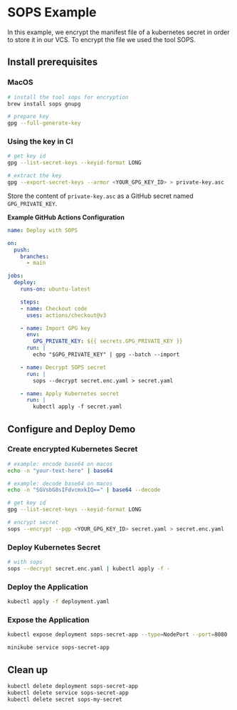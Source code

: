 # SOPS Example

In this example, we encrypt the manifest file of a kubernetes secret in order to store it in our VCS.
To encrypt the file we used the tool SOPS.

## Install prerequisites

### MacOS

```bash
# install the tool sops for encryption
brew install sops gnupg

# prepare key
gpg --full-generate-key
```

### Using the key in CI

```bash
# get key id
gpg --list-secret-keys --keyid-format LONG

# extract the key
gpg --export-secret-keys --armor <YOUR_GPG_KEY_ID> > private-key.asc
```

Store the content of `private-key.asc` as a GitHub secret named `GPG_PRIVATE_KEY`. 

**Example GitHub Actions Configuration**
```yaml
name: Deploy with SOPS

on:
  push:
    branches:
      - main

jobs:
  deploy:
    runs-on: ubuntu-latest

    steps:
    - name: Checkout code
      uses: actions/checkout@v3

    - name: Import GPG key
      env:
        GPG_PRIVATE_KEY: ${{ secrets.GPG_PRIVATE_KEY }}
      run: |
        echo "$GPG_PRIVATE_KEY" | gpg --batch --import

    - name: Decrypt SOPS secret
      run: |
        sops --decrypt secret.enc.yaml > secret.yaml

    - name: Apply Kubernetes secret
      run: |
        kubectl apply -f secret.yaml
```

## Configure and Deploy Demo

### Create encrypted Kubernetes Secret

```bash
# example: encode base64 on macos
echo -n "your-text-here" | base64

# example: decode base64 on macos
echo -n "SGVsbG8sIFdvcmxkIQ==" | base64 --decode
```

```bash
# get key id
gpg --list-secret-keys --keyid-format LONG

# encrypt secret 
sops --encrypt --pgp <YOUR_GPG_KEY_ID> secret.yaml > secret.enc.yaml
```

### Deploy Kubernetes Secret

```bash
# with sops
sops --decrypt secret.enc.yaml | kubectl apply -f -
```

### Deploy the Application

```bash
kubectl apply -f deployment.yaml
```

### Expose the Application

```bash
kubectl expose deployment sops-secret-app --type=NodePort --port=8080

minikube service sops-secret-app
```

## Clean up

```bash
kubectl delete deployment sops-secret-app
kubectl delete service sops-secret-app
kubectl delete secret sops-my-secret
```
